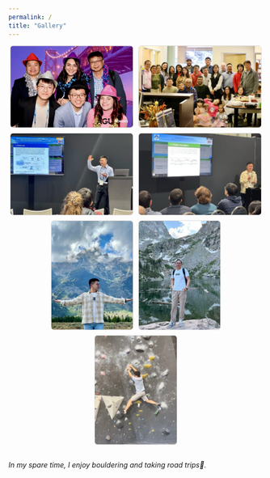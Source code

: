 ```yaml
---
permalink: /
title: "Gallery"
---
```


<div style="display:flex;flex-wrap:wrap;gap:10px;justify-content:center;">
  <img src="/images/AGU.jpg" style="width:48%;border:1px solid #ddd;border-radius:6px;">
  <img src="/images/chrs.jpg" style="width:48%;border:1px solid #ddd;border-radius:6px;">

  <img src="/images/presentation.jpg" style="width:48%;border:1px solid #ddd;border-radius:6px;">
  <img src="/images/presentation2.jpg" style="width:48%;border:1px solid #ddd;border-radius:6px;">

  <img src="/images/grand teton.jpg" style="width:32%;border:1px solid #ddd;border-radius:6px;">
  <img src="/images/rocky mountain.jpg" style="width:32%;border:1px solid #ddd;border-radius:6px;">
  <img src="/images/climbing.jpg" style="width:32%;border:1px solid #ddd;border-radius:6px;">
</div>

<br/>

_In my spare time, I enjoy bouldering and taking road trips🥳._
